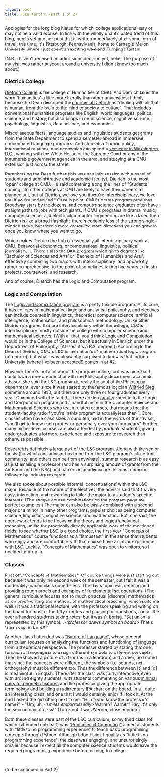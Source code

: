 ```yaml
---
layout: post
title: Turn Tartan! (Part 1 of 2)
---
```


Apologies for the long blog hiatus for which 'college applications' may or may
not be a valid excuse. In line with the wholly unanticipated trend of this blog,
here's yet another post that is written immediately after some form of travel;
this time, it's Pittsburgh, Pennsylvania, home to Carnegie Mellon University
where I just spent an exciting weekend [Turn\[ing\] Tartan!][1]

(N.B. I haven't received an admissions decision yet, hehe. The purpose of my
visit was rather to scout around a university I didn't know too much about.)

### Dietrich College ###

[Dietrich College][2] is the college of Humanities at CMU. And Dietrich takes
the word 'humanities' a little more literally than other universities, I think,
because the Dean described the [courses at Dietrich][3] as "dealing with all
that is human, from the brain to the mind to society to culture". That includes
conventional humanities programs like English, world languages, political
science, and history, but also brings in neuroscience, cognitive science,
psychology, linguistics, data science, and economics.

Miscellaneous facts: language studies and linguistics students get grants from
the State Department to spend a semester abroad in immersive, concentrated
language programs. And students of public policy, international relations, and
economics can spend a [semester in Washington, D.C.][4], working with the White
House or the Supreme Court or any of the innumerable government agencies in the
area, and studying at a CMU extension just across the street.

Paraphrasing the Dean further (this was at a info session with a panel of
students and administrative and academic faculty), Dietrich is the most 'open'
college at CMU. He said something along the lines of "Students coming into other
colleges at CMU are likely to have their careers all planned out, but at
Dietrich, we love you if you're interdisciplinary, we love you if you're
undecided." Case in point: CMU's drama program produces [Broadway stars][5] by
the dozens, and computer science graduates often have straight paths to jobs
with tech giants. If CMU's programs in drama, music, computer science, and
electrical/computer engineering are like a laser, then Dietrich is like a broad
flashlight; there's certainly less of the strong single-minded _focus_, but
there's more _versatility_, more directions you can grow in once you know where
you want to go.

Which makes Dietrich the hub of essentially all interdisciplinary work at CMU.
Behavorial economics, or computational linguistics, political journalism, ...
There's also the [BXA program][6] which gives degrees like 'Bachelor of Sciences
and Arts' or 'Bachelor of Humanities and Arts', effectively combining two majors
with interdisciplinary (and apparently rather comprehensive, to the point of
sometimes taking five years to finish) projects, coursework, and research.

And of course, Dietrich has the Logic and Computation program.

### Logic and Computation ###

The [Logic and Computation program][7] is a pretty flexible program. At its
core, it has courses in mathematical logic and analytical philosophy, and
electives can include courses in linguistics, theoretical computer science,
artificial intelligence, mathematics, and philosophical methodology. Unlike
other Dietrich programs that are interdisciplinary within the college, L&C is
interdisciplinary mostly outside the college with computer science and
mathematical sciences. (With all that, you'd think Logic and Computation would
be in the College of Sciences, but it's actually in Dietrich under the
Department of Philosophy. (At least it's a B.S.  degree.)) According to the Dean
of Dietrich, CMU's L&C is the nation's \#1 mathematical logic program (of
course), but what I was pleasantly surprised to know is that Indiana University
(where I've been accepted!) comes in at \#2.

However, there's not a lot about the program online, so it was nice that I could
have a one-on-one chat with the Philosophy department academic advisor. She said
the L&C program is really the soul of the Philosophy department, ever since it
was started by the famous logician [Wilfried Sieg][8] sometime around 1990, but
there are only three or four graduates every year. Combined with the fact that
there are ten [faculty][9] specific to the Logic and Computation program and a
handful more in the Computer Science and Mathematical Sciences who teach related
courses, that means that the student-faculty ratio if you're in this program is
actually less than 1. Core classes often have class sizes around ten, and in the
words of the advisor, "you'll get to know each professor personally over your
four years". Further, many higher-level courses are also attended by _graduate_
students, giving undergraduates a lot more experience and exposure to research
than otherwise possible.

Research is definitely a large part of the L&C program. Along with the senior
thesis (for which one advisor has to be from the L&C program's close-knit
community, and others can be from anywhere), summer research is as easy as just
emailing a professor (and has a surprising amount of grants from the Air Force
and the NSA) and careers in academia are the most common, followed by industry
research.

We also spoke about possible informal 'concentrations' within the L&C major.
Because of the nature of the electives, the advisor said that it's very easy,
interesting, and rewarding to tailor the major to a student's specific
interests. (The sample course combinations on the program page are perfect
examples.) The major can also be easily combined with a second major or a minor
in many other programs, popular choices being computer science, linguistics,
cognitive science, and mathematics. But, she said, the coursework tends to be
heavy on the theory and logical/analytical reasoning, unlike the practically
directly applicable work of the mentioned fields; to see whether L&C is a good
choice, the first-year "Concepts of Mathematics" course functions as a "litmus
test" in the sense that students who enjoy and are comfortable with that course
have a similar experience with L&C. Luckily, "Concepts of Mathematics" was open
to visitors, so I decided to drop in.

### Classes ###

First off, ["Concepts of Mathematics"][10]. Of course things were just starting
out because it was only the second week of the semester, but I felt it was a
moderately-paced class nonetheless. The day's topic was defining and providing
rough proofs and examples of fundamental set operations. (The general curriculum
focuses not so much on actual [discrete] mathematics as on proof-writing and
methods of mathematical reasoning, which suits me well.) It was a traditional
lecture, with the professor speaking and writing on the board for most of the
fifty minutes and pausing for questions, and a little over a hundred students
taking notes, but it wasn't boring. "Set union is represented by this symbol...
_\<professor draws symbol on board\>_ That's 'slash cup' in LaTeX."

Another class I attended was ["Nature of Language"][11], whose general
curriculum focuses on analyzing the functions and functioning of language from a
theoretical perspective. The professor started by stating that one function of
language is to assign different symbols to different concepts. Then he showed a
picture of a tear (as in a teardrop) and a deer, and noted that since the
concepts were different, the symbols (i.e. sounds, not orthography) must be
different too. Thus the difference between [t] and [d] is meaningful in English.
Thereafter the class was fairly interactive, even with around eighty students,
with students commenting on various [minimal pairs for phonetic features][12]
and the professor giving the appropriate terminology and building a rudimentary
[IPA chart][13] on the board. In all, quite an interesting class, and one that I
would certainly enjoy if I took it. At the end I asked the girl sitting next to
me: "Hi, do you know the professor's name?" – "Um, uh, _\<smiles
embarrassedly\>_ Warren? Warner? Hey, it's only the second day of class!" (Turns
out it was Werner, close enough.)

Both these classes were part of the L&C curriculum, so my third class (of which
I attended only half) was ["Principles of Computing"][14] aimed at students with
"little to no programming experience" to teach basic programming concepts
through Python. Although I don't think I qualify as "little to no programming
experience", the class was engaging, and unsurprisingly smaller because I expect
all the computer science students would have the required programming experience
before coming to college.

&nbsp;

(to be continued in Part 2)

  [1]: https://admission.enrollment.cmu.edu/pages/turn-tartan-overnight
  [2]: https://www.cmu.edu/dietrich/
  [3]: http://coursecatalog.web.cmu.edu/dietrichcollegeofhumanitiesandsocialsciences/#degreeandprogramoptionstext
  [4]: http://coursecatalog.web.cmu.edu/dietrichcollegeofhumanitiesandsocialsciences/#washingtonsemesterprogramtext
  [5]: http://drama.cmu.edu/showcase/acting/
  [6]: https://www.cmu.edu/interdisciplinary/programs/vision.html
  [7]: http://coursecatalog.web.cmu.edu/dietrichcollegeofhumanitiesandsocialsciences/departmentofphilosophy/#majorinlogicandcomputationtext
  [8]: https://www.cmu.edu/dietrich/philosophy/people/faculty/sieg.html
  [9]: https://www.cmu.edu/dietrich/philosophy/people/faculty/index.html
  [10]: http://coursecatalog.web.cmu.edu/search/?context=catalog&search=21-127
  [11]: http://coursecatalog.web.cmu.edu/search/?context=catalog&search=80-180
  [12]: https://en.wikipedia.org/wiki/Minimal_pair
  [13]: https://en.wikipedia.org/wiki/International_Phonetic_Alphabet_chart
  [14]: http://www.cs.cmu.edu/~./15110/
